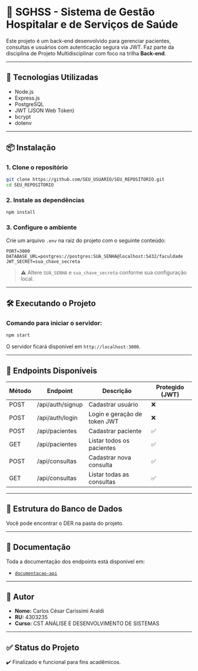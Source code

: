 # 🏥 SGHSS - Sistema de Gestão Hospitalar e de Serviços de Saúde

Este projeto é um back-end desenvolvido para gerenciar pacientes, consultas e usuários com autenticação segura via JWT. Faz parte da disciplina de Projeto Multidisciplinar com foco na trilha **Back-end**.

---

## 🚀 Tecnologias Utilizadas

- Node.js
- Express.js
- PostgreSQL
- JWT (JSON Web Token)
- bcrypt
- dotenv

---

## 📦 Instalação

### 1. Clone o repositório

```bash
git clone https://github.com/SEU_USUARIO/SEU_REPOSITORIO.git
cd SEU_REPOSITORIO
```

### 2. Instale as dependências

```bash
npm install
```

### 3. Configure o ambiente

Crie um arquivo `.env` na raiz do projeto com o seguinte conteúdo:

```env
PORT=3000
DATABASE_URL=postgres://postgres:SUA_SENHA@localhost:5432/faculdade
JWT_SECRET=sua_chave_secreta
```

> ⚠️ Altere `SUA_SENHA` e `sua_chave_secreta` conforme sua configuração local.

---

## 🛠️ Executando o Projeto

### Comando para iniciar o servidor:

```bash
npm start
```

O servidor ficará disponível em `http://localhost:3000`.

---

## 🧪 Endpoints Disponíveis

| Método | Endpoint           | Descrição                         | Protegido (JWT) |
|--------|--------------------|-----------------------------------|-----------------|
| POST   | /api/auth/signup   | Cadastrar usuário                 | ❌              |
| POST   | /api/auth/login    | Login e geração de token JWT      | ❌              |
| POST   | /api/pacientes     | Cadastrar paciente                | ✅              |
| GET    | /api/pacientes     | Listar todos os pacientes         | ✅              |
| POST   | /api/consultas     | Cadastrar nova consulta           | ✅              |
| GET    | /api/consultas     | Listar todas as consultas         | ✅              |

---

## 🧱 Estrutura do Banco de Dados

Você pode encontrar o DER na pasta do projeto.

---

## 📄 Documentação

Toda a documentação dos endpoints está disponível em:
- [`documentacao-api`](./API-DOC.md)

---

## 📌 Autor

- **Nome:** Carlos César Carissimi Araldi
- **RU:** 4303235
- **Curso:** CST ANÁLISE E DESENVOLVIMENTO DE SISTEMAS 

---

## ✅ Status do Projeto

✔️ Finalizado e funcional para fins acadêmicos.
